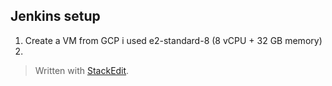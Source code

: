 
## Jenkins setup

 1. Create a VM from GCP i used e2-standard-8 (8 vCPU + 32 GB memory)
 2. 

> Written with [StackEdit](https://stackedit.io/).
<!--stackedit_data:
eyJoaXN0b3J5IjpbMTgwOTY3NjkyNywyNTEzNzg4OTddfQ==
-->